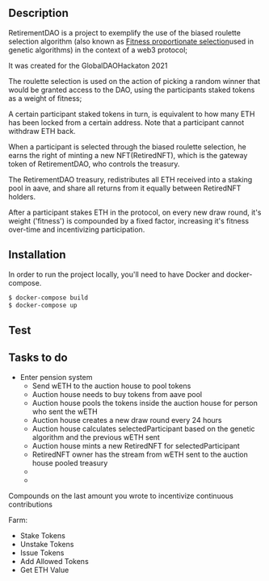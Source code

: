 ## Description

RetirementDAO is a project to exemplify the use of the biased roulette selection
algorithm (also known as [Fitness proportionate selection](https://en.wikipedia.org/wiki/Fitness_proportionate_selection)used in genetic algorithms) in the context of a web3 protocol;

It was created for the GlobalDAOHackaton 2021

The roulette selection is used on the action of picking a random winner that 
would be granted access to the DAO, using the participants staked tokens as a weight
of fitness;

A certain participant staked tokens in turn, is equivalent to how many ETH
has been locked from a certain address. Note that a participant cannot withdraw
ETH back.

When a participant is selected through the biased roulette selection, he earns
the right of minting a new NFT(RetiredNFT), which is the gateway token of RetirementDAO,
who controls the treasury.

The RetirementDAO treasury, redistributes all ETH received into a staking pool in aave,
and share all returns from it equally between RetiredNFT holders.

After a participant stakes ETH in the protocol, on every new draw round, it's 
weight ('fitness') is compounded by a fixed factor, increasing it's fitness
over-time and incentivizing participation.

## Installation

In order to run the project locally, you'll need to have Docker and docker-compose.


```bash
$ docker-compose build
$ docker-compose up
```

## Test



## Tasks to do

 - Enter pension system
   - Send wETH to the auction house to pool tokens
   - Auction house needs to buy tokens from aave pool
   - Auction house pools the tokens inside the auction house for person who sent the wETH
   - Auction house creates a new draw round every 24 hours
   - Auction house calculates selectedParticipant based on the genetic algorithm and the previous wETH sent
   - Auction house mints a new RetiredNFT for selectedParticipant
   - RetiredNFT owner has the stream from wETH sent to the auction house pooled treasury
   - 
   - 


Compounds on the last amount you wrote to incentivize continuous contributions


Farm:
- Stake Tokens
- Unstake Tokens
- Issue Tokens
- Add Allowed Tokens
- Get ETH Value
